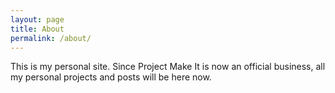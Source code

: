 ```yaml
---
layout: page
title: About
permalink: /about/
---
```


This is my personal site.  Since Project Make It is now an official business, all my personal projects and posts will be here now.
